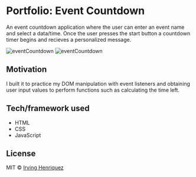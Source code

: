 # Portfolio: Event Countdown

An event countdown application where the user can enter an event name and select a data/time. Once the user presses the start button a countdown timer begins and recieves a personalized message.

![eventCountdown](https://user-images.githubusercontent.com/69181038/99696794-16eeb580-2a5d-11eb-9f33-e908619d74ae.PNG)
![eventCountdown](https://user-images.githubusercontent.com/69181038/99696839-2110b400-2a5d-11eb-9afd-7a1a7861afde.gif)


## Motivation

I built it to practice my DOM manipulation with event listeners and obtaining user input values to perform functions such as calculating the time left.

## Tech/framework used
- HTML
- CSS
- JavaScript


## License
MIT © [Irving Henriquez]()

